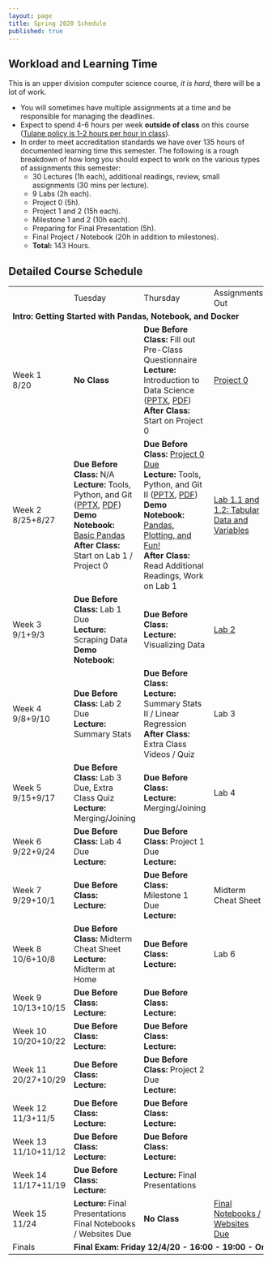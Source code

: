 ```yaml
---
layout: page
title: Spring 2020 Schedule
published: true
---
```


## Workload and Learning Time

This is an upper division computer science course, *it is hard*, there will be a lot of work.
* You will sometimes have multiple assignments at a time and be responsible for managing the deadlines.  
* Expect to spend 4-6 hours per week **outside of class** on this course ([Tulane policy is 1-2 hours per hour in class](https://catalog.tulane.edu/)).  
* In order to meet accreditation standards we have over 135 hours of documented learning time this semester.  The following is a rough breakdown of how long you should expect to work on the various types of assignments this semester:  
  * 30 Lectures (1h each), additional readings, review, small assignments (30 mins per lecture).
  * 9 Labs (2h each).
  * Project 0 (5h).
  * Project 1 and 2 (15h each).
  * Milestone 1 and 2 (10h each).
  * Preparing for Final Presentation (5h).
  * Final Project / Notebook (20h in addition to milestones).
  * **Total:** 143 Hours.

## Detailed Course Schedule

<table>
  <tr>
   <td>
   </td>
   <td>Tuesday
   </td>
   <td>Thursday
   </td>
   <td>Assignments Out
   </td>
   <td>Additional Reading
   </td>
  </tr>
  <tr>
   <td colspan="5" ><strong>Intro: Getting Started with Pandas, Notebook, and Docker</strong>
   </td>
  </tr>
  <tr>
   <td>Week 1
<br>
8/20
   </td>
   <td><strong>No Class</strong>
   </td>
   <td><strong>Due Before Class: </strong>Fill out Pre-Class Questionnaire
<br>
<strong>Lecture: </strong>Introduction to Data Science (<a href="https://drive.google.com/open?id=1F1XyjJZQk6uJhEVoHaZRXUjP9yoA06_1">PPTX</a>, <a href="https://drive.google.com/open?id=1xeXhxEcZmMGU11PqAp8KG_WjlVKNeGNe">PDF</a>)
<br>
<strong>After Class: </strong>Start on Project 0
   </td>
   <td><a href="https://github.com/nmattei/cmps3160/tree/master/_projects/project0">Project 0</a>
   </td>
   <td><a href="https://www.economist.com/graphic-detail/2018/07/26/python-is-becoming-the-worlds-most-popular-coding-language">Economist Article on Python</a>
<br>
<a href="https://fivethirtyeight.com/features/what-the-fox-knows/">FiveThirtyEight - What the Fox Knows</a>
   </td>
  </tr>
  <tr>
   <td>Week 2
<br>
8/25+8/27
   </td>
   <td><strong>Due Before Class: </strong>N/A
<br>
<strong>Lecture: </strong>Tools, Python, and Git (<a href="https://drive.google.com/open?id=1Ezwmu5HWW2TUYtjQIz-aiCYZF9Vh1yPo">PPTX</a>, <a href="https://drive.google.com/open?id=19tJCt_4u6uvO02OauJdHwZBPlbRyVQhx">PDF</a>)
<br>
<strong>Demo Notebook: </strong><a href="https://github.com/nmattei/cmps3160/blob/master/_notebooks/Lecture02-BasicPython.ipynb">Basic Pandas</a>
<br>
<strong>After Class: </strong>Start on Lab 1 / Project 0
   </td>
   <td><strong>Due Before Class: </strong><a href="https://tulane.instructure.com/">Project 0 Due</a>
<br>
<strong>Lecture: </strong>Tools, Python, and Git II (<a href="https://drive.google.com/open?id=1Ezwmu5HWW2TUYtjQIz-aiCYZF9Vh1yPo">PPTX</a>, <a href="https://drive.google.com/open?id=19tJCt_4u6uvO02OauJdHwZBPlbRyVQhx">PDF</a>)
<br>
<strong>Demo Notebook: </strong><a href="https://github.com/nmattei/cmps3160/blob/master/_notebooks/Lecture03-PandasDataPlotting.ipynb">Pandas, Plotting, and Fun!</a>
<br>
<strong>After Class: </strong>Read Additional Readings, Work on Lab 1
   </td>
   <td><a href="https://github.com/nmattei/cmps3160/tree/master/_labs/Lab01">Lab 1.1 and 1.2: Tabular Data and Variables</a>
   </td>
   <td><a href="https://conda.io/projects/conda/en/latest/user-guide/getting-started.html">Getting Started with Anaconda</a>
<br>
<a href="https://www.atlassian.com/git/tutorials/comparing-workflows">Git Workflows</a>
<br>
<a href="https://medium.freecodecamp.org/a-beginner-friendly-introduction-to-containers-vms-and-docker-79a9e3e119b">Intro to Docker</a>
<br>
<a href="https://pandas.pydata.org/pandas-docs/stable/user_guide/10min.html">10 Mins to Pandas</a>
   </td>
  </tr>
  <tr>
   <td>Week 3
<br>
9/1+9/3
   </td>
   <td><strong>Due Before Class: </strong>Lab 1 Due
<br>
<strong>Lecture: </strong>Scraping Data
<br>
<strong>Demo Notebook:</strong>
   </td>
   <td><strong>Due Before Class: </strong>
<br>
<strong>Lecture: </strong>Visualizing Data
   </td>
   <td><a href="https://github.com/nmattei/cmps3160/tree/master/_labs/Lab02">Lab 2</a>
   </td>
   <td><a href="https://drive.google.com/open?id=1SWw2QXKPGJv99_a4VceEdBkmnB2Zljb5">Hand Pandas Cheat Sheet</a>
   </td>
  </tr>
  <tr>
   <td>Week 4
<br>
9/8+9/10
   </td>
   <td><strong>Due Before Class: </strong>Lab 2 Due
<br>
<strong>Lecture: </strong>Summary Stats
   </td>
   <td><strong>Due Before Class: </strong>
<br>
<strong>Lecture: </strong>Summary Stats II / Linear Regression
<br>
<strong>After Class: </strong>Extra Class Videos / Quiz
   </td>
   <td>Lab 3
   </td>
   <td>
   </td>
  </tr>
  <tr>
   <td>Week 5
<br>
9/15+9/17
   </td>
   <td><strong>Due Before Class: </strong>Lab 3 Due, Extra Class Quiz
<br>
<strong>Lecture: </strong>Merging/Joining
   </td>
   <td><strong>Due Before Class: </strong>
<br>
<strong>Lecture: </strong>Merging/Joining
   </td>
   <td>Lab 4
   </td>
   <td>
   </td>
  </tr>
  <tr>
   <td>Week 6
<br>
9/22+9/24
   </td>
   <td><strong>Due Before Class: </strong>Lab 4 Due
<br>
<strong>Lecture:</strong>
   </td>
   <td><strong>Due Before Class: </strong>Project 1 Due
<br>
<strong>Lecture:</strong>
   </td>
   <td>
   </td>
   <td>
   </td>
  </tr>
  <tr>
   <td>Week 7
<br>
9/29+10/1
   </td>
   <td><strong>Due Before Class: </strong>
<br>
<strong>Lecture:</strong>
   </td>
   <td><strong>Due Before Class: </strong>Milestone 1 Due
<br>
<strong>Lecture:</strong>
   </td>
   <td>Midterm Cheat Sheet
   </td>
   <td>
   </td>
  </tr>
  <tr>
   <td>Week 8
<br>
10/6+10/8
   </td>
   <td><strong>Due Before Class: </strong>Midterm Cheat Sheet
<br>
<strong>Lecture: </strong>Midterm at Home
   </td>
   <td><strong>Due Before Class: </strong>
<br>
<strong>Lecture:</strong>
   </td>
   <td>Lab 6
   </td>
   <td>
   </td>
  </tr>
  <tr>
   <td>Week 9
<br>
10/13+10/15
   </td>
   <td><strong>Due Before Class: </strong>
<br>
<strong>Lecture:</strong>
   </td>
   <td><strong>Due Before Class: </strong>
<br>
<strong>Lecture:</strong>
   </td>
   <td>
   </td>
   <td>
   </td>
  </tr>
  <tr>
   <td>Week 10
<br>
10/20+10/22
   </td>
   <td><strong>Due Before Class: </strong>
<br>
<strong>Lecture:</strong>
   </td>
   <td><strong>Due Before Class: </strong>
<br>
<strong>Lecture:</strong>
   </td>
   <td>
   </td>
   <td>
   </td>
  </tr>
  <tr>
   <td>Week 11
<br>
20/27+10/29
   </td>
   <td><strong>Due Before Class: </strong>
<br>
<strong>Lecture:</strong>
   </td>
   <td><strong>Due Before Class: </strong>Project 2 Due
<br>
<strong>Lecture:</strong>
   </td>
   <td>
   </td>
   <td>
   </td>
  </tr>
  <tr>
   <td>Week 12
<br>
11/3+11/5
   </td>
   <td><strong>Due Before Class: </strong>
<br>
<strong>Lecture:</strong>
   </td>
   <td><strong>Due Before Class: </strong>
<br>
<strong>Lecture:</strong>
   </td>
   <td>
   </td>
   <td>
   </td>
  </tr>
  <tr>
   <td>Week 13
<br>
11/10+11/12
   </td>
   <td><strong>Due Before Class: </strong>
<br>
<strong>Lecture:</strong>
   </td>
   <td><strong>Due Before Class: </strong>
<br>
<strong>Lecture:</strong>
   </td>
   <td>
   </td>
   <td>
   </td>
  </tr>
  <tr>
   <td>Week 14
<br>
11/17+11/19
   </td>
   <td><strong>Due Before Class: </strong>
<br>
<strong>Lecture:</strong>
   </td>
   <td><strong>Lecture: </strong>Final Presentations
   </td>
   <td>
   </td>
   <td>
   </td>
  </tr>
  <tr>
   <td>Week 15
<br>
11/24
   </td>
   <td><strong>Lecture: </strong>Final Presentations
<br>
Final Notebooks / Websites Due
   </td>
   <td><strong>No Class</strong>
   </td>
   <td><a href="https://nmattei.github.io/cmps3160/projects/FinalTutorial/">Final Notebooks / Websites Due</a>
   </td>
   <td>
   </td>
  </tr>
  <tr>
   <td>Finals
   </td>
   <td colspan="4" ><strong>Final Exam: Friday 12/4/20 - 16:00 - 19:00 - On Zoom</strong>
   </td>
  </tr>
</table>

